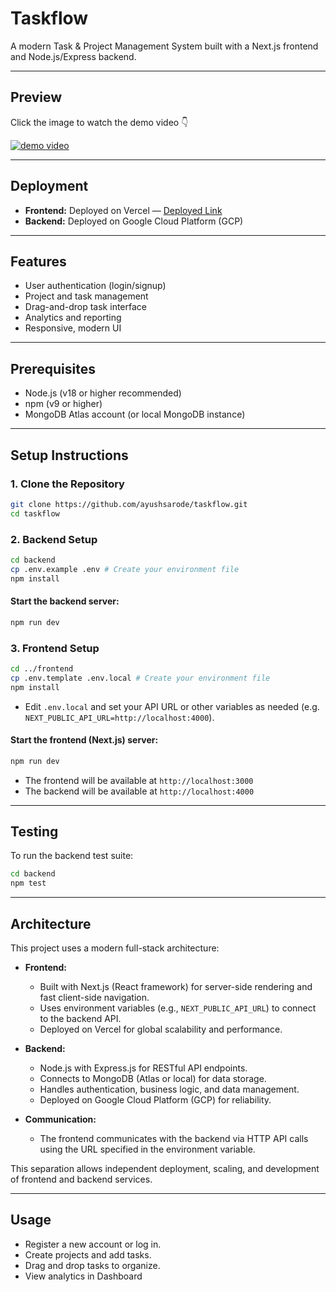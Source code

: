 # Taskflow

A modern Task & Project Management System built with a Next.js frontend and Node.js/Express backend.

---

## Preview  
Click the image to watch the demo video 👇  

[![demo video](https://img.youtube.com/vi/_6hQY4kVWsk/0.jpg)](https://youtu.be/_6hQY4kVWsk)





---
## Deployment

- **Frontend:** Deployed on Vercel — [Deployed Link](https://taskflow-theta-five.vercel.app/)
- **Backend:** Deployed on Google Cloud Platform (GCP)
---

## Features
- User authentication (login/signup)
- Project and task management
- Drag-and-drop task interface
- Analytics and reporting
- Responsive, modern UI

---

## Prerequisites
- Node.js (v18 or higher recommended)
- npm (v9 or higher)
- MongoDB Atlas account (or local MongoDB instance)

---

## Setup Instructions

### 1. Clone the Repository
```bash
git clone https://github.com/ayushsarode/taskflow.git
cd taskflow
```

### 2. Backend Setup
```bash
cd backend
cp .env.example .env # Create your environment file
npm install
```

#### Start the backend server:
```bash
npm run dev
```

### 3. Frontend Setup

```bash
cd ../frontend
cp .env.template .env.local # Create your environment file
npm install
```

- Edit `.env.local` and set your API URL or other variables as needed (e.g. `NEXT_PUBLIC_API_URL=http://localhost:4000`).

#### Start the frontend (Next.js) server:
```bash
npm run dev
```

- The frontend will be available at `http://localhost:3000`
- The backend will be available at `http://localhost:4000` 

---

## Testing

To run the backend test suite:

```bash
cd backend
npm test
```

---

## Architecture

This project uses a modern full-stack architecture:

- **Frontend:**
  - Built with Next.js (React framework) for server-side rendering and fast client-side navigation.
  - Uses environment variables (e.g., `NEXT_PUBLIC_API_URL`) to connect to the backend API.
  - Deployed on Vercel for global scalability and performance.

- **Backend:**
  - Node.js with Express.js for RESTful API endpoints.
  - Connects to MongoDB (Atlas or local) for data storage.
  - Handles authentication, business logic, and data management.
  - Deployed on Google Cloud Platform (GCP) for reliability.

- **Communication:**
  - The frontend communicates with the backend via HTTP API calls using the URL specified in the environment variable.

This separation allows independent deployment, scaling, and development of frontend and backend services.

---

## Usage
- Register a new account or log in.
- Create projects and add tasks.
- Drag and drop tasks to organize.
- View analytics in Dashboard

